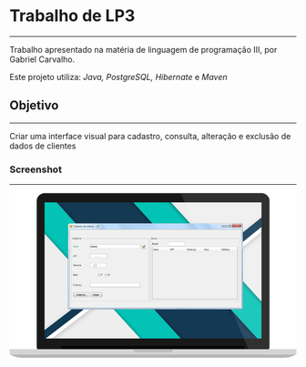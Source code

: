 # Trabalho de LP3

-----

Trabalho apresentado na matéria de linguagem de programação III, por Gabriel Carvalho.

Este projeto utiliza: _Java, PostgreSQL, Hibernate_ e _Maven_

## Objetivo

-----

Criar uma interface visual para cadastro, consulta, alteração e exclusão de dados de clientes

### Screenshot

----

![notebook](img/screenshot.png)